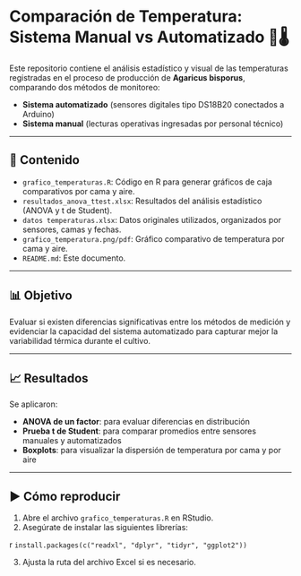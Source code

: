 # Comparación de Temperatura: Sistema Manual vs Automatizado 🍄🌡️

Este repositorio contiene el análisis estadístico y visual de las temperaturas registradas en el proceso de producción de **Agaricus bisporus**, comparando dos métodos de monitoreo:

- **Sistema automatizado** (sensores digitales tipo DS18B20 conectados a Arduino)
- **Sistema manual** (lecturas operativas ingresadas por personal técnico)

---

## 📁 Contenido

- `grafico_temperaturas.R`: Código en R para generar gráficos de caja comparativos por cama y aire.
- `resultados_anova_ttest.xlsx`: Resultados del análisis estadístico (ANOVA y t de Student).
- `datos temperaturas.xlsx`: Datos originales utilizados, organizados por sensores, camas y fechas.
- `grafico_temperatura.png/pdf`: Gráfico comparativo de temperatura por cama y aire.
- `README.md`: Este documento.

---

## 📊 Objetivo

Evaluar si existen diferencias significativas entre los métodos de medición y evidenciar la capacidad del sistema automatizado para capturar mejor la variabilidad térmica durante el cultivo.

---

## 📈 Resultados

Se aplicaron:
- **ANOVA de un factor**: para evaluar diferencias en distribución
- **Prueba t de Student**: para comparar promedios entre sensores manuales y automatizados
- **Boxplots**: para visualizar la dispersión de temperatura por cama y por aire
---

## ▶️ Cómo reproducir

1. Abre el archivo `grafico_temperaturas.R` en RStudio.
2. Asegúrate de instalar las siguientes librerías:

r
`install.packages(c("readxl", "dplyr", "tidyr", "ggplot2"))`

3. Ajusta la ruta del archivo Excel si es necesario.
